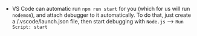 - VS Code can automatic run `npm run start` for you (which for us will run `nodemon`), and attach debugger to it automatically. To do that, just create a /.vscode/launch.json file, then start debugging with `Node.js` --> `Run Script: start`

